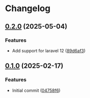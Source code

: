 # Changelog

## [0.2.0](https://github.com/ymirapp/laravel-bridge/compare/v0.1.0...v0.2.0) (2025-05-04)


### Features

* Add support for laravel 12 ([89d6af3](https://github.com/ymirapp/laravel-bridge/commit/89d6af3eb5fa4d86f0b2086d0624a5b301c49f61))

## [0.1.0](https://github.com/ymirapp/laravel-bridge/compare/04758f6b98beca76ee159dab6d0c596ae5b48e9a...v0.1.0) (2025-02-17)


### Features

* Initial commit ([04758f6](https://github.com/ymirapp/laravel-bridge/commit/04758f6b98beca76ee159dab6d0c596ae5b48e9a))

